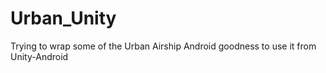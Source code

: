 Urban_Unity
===========

Trying to wrap some of the Urban Airship Android goodness to use it from Unity-Android
